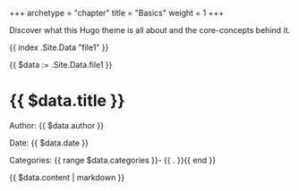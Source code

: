 +++
archetype = "chapter"
title = "Basics"
weight = 1
+++

Discover what this Hugo theme is all about and the core-concepts behind it.

{{ index .Site.Data "file1" }}

{{ $data := .Site.Data.file1 }}

<h1>{{ $data.title }}</h1>
<p>Author: {{ $data.author }}</p>
<p>Date: {{ $data.date }}</p>
<p>Categories: {{ range $data.categories }}- {{ . }}{{ end }}</p>
<div class="content">
  {{ $data.content | markdown }}
</div>
